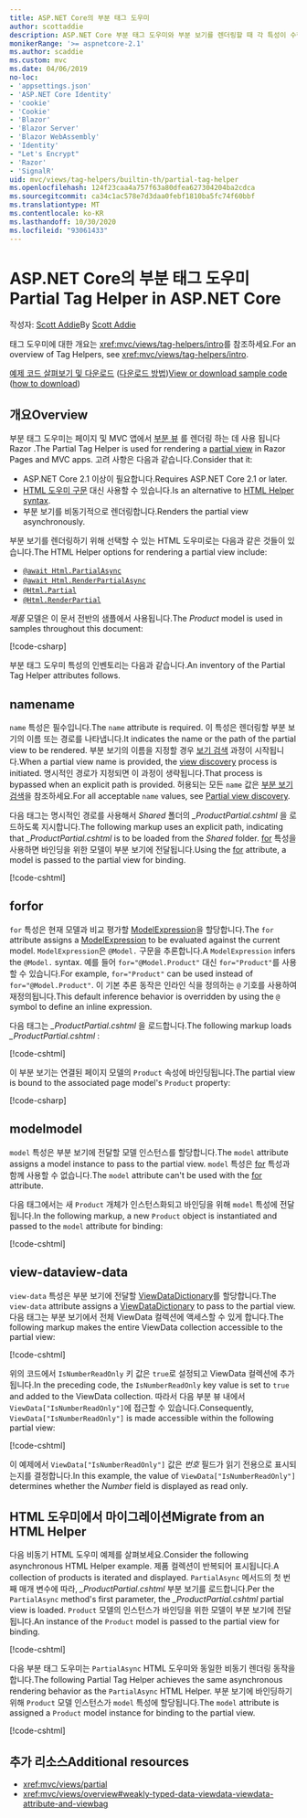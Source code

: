 ```yaml
---
title: ASP.NET Core의 부분 태그 도우미
author: scottaddie
description: ASP.NET Core 부분 태그 도우미와 부분 보기를 렌더링할 때 각 특성이 수행하는 역할을 알아봅니다.
monikerRange: '>= aspnetcore-2.1'
ms.author: scaddie
ms.custom: mvc
ms.date: 04/06/2019
no-loc:
- 'appsettings.json'
- 'ASP.NET Core Identity'
- 'cookie'
- 'Cookie'
- 'Blazor'
- 'Blazor Server'
- 'Blazor WebAssembly'
- 'Identity'
- "Let's Encrypt"
- 'Razor'
- 'SignalR'
uid: mvc/views/tag-helpers/builtin-th/partial-tag-helper
ms.openlocfilehash: 124f23caa4a757f63a80dfea627304204ba2cdca
ms.sourcegitcommit: ca34c1ac578e7d3daa0febf1810ba5fc74f60bbf
ms.translationtype: MT
ms.contentlocale: ko-KR
ms.lasthandoff: 10/30/2020
ms.locfileid: "93061433"
---
```

# <a name="partial-tag-helper-in-aspnet-core"></a><span data-ttu-id="4faac-103">ASP.NET Core의 부분 태그 도우미</span><span class="sxs-lookup"><span data-stu-id="4faac-103">Partial Tag Helper in ASP.NET Core</span></span>

<span data-ttu-id="4faac-104">작성자: [Scott Addie](https://github.com/scottaddie)</span><span class="sxs-lookup"><span data-stu-id="4faac-104">By [Scott Addie](https://github.com/scottaddie)</span></span>

<span data-ttu-id="4faac-105">태그 도우미에 대한 개요는 <xref:mvc/views/tag-helpers/intro>를 참조하세요.</span><span class="sxs-lookup"><span data-stu-id="4faac-105">For an overview of Tag Helpers, see <xref:mvc/views/tag-helpers/intro>.</span></span>

<span data-ttu-id="4faac-106">[예제 코드 살펴보기 및 다운로드](https://github.com/dotnet/AspNetCore.Docs/tree/master/aspnetcore/mvc/views/tag-helpers/built-in/samples) ([다운로드 방법](xref:index#how-to-download-a-sample))</span><span class="sxs-lookup"><span data-stu-id="4faac-106">[View or download sample code](https://github.com/dotnet/AspNetCore.Docs/tree/master/aspnetcore/mvc/views/tag-helpers/built-in/samples) ([how to download](xref:index#how-to-download-a-sample))</span></span>

## <a name="overview"></a><span data-ttu-id="4faac-107">개요</span><span class="sxs-lookup"><span data-stu-id="4faac-107">Overview</span></span>

<span data-ttu-id="4faac-108">부분 태그 도우미는 페이지 및 MVC 앱에서 [부분 뷰](xref:mvc/views/partial) 를 렌더링 하는 데 사용 됩니다 Razor .</span><span class="sxs-lookup"><span data-stu-id="4faac-108">The Partial Tag Helper is used for rendering a [partial view](xref:mvc/views/partial) in Razor Pages and MVC apps.</span></span> <span data-ttu-id="4faac-109">고려 사항은 다음과 같습니다.</span><span class="sxs-lookup"><span data-stu-id="4faac-109">Consider that it:</span></span>

* <span data-ttu-id="4faac-110">ASP.NET Core 2.1 이상이 필요합니다.</span><span class="sxs-lookup"><span data-stu-id="4faac-110">Requires ASP.NET Core 2.1 or later.</span></span>
* <span data-ttu-id="4faac-111">[HTML 도우미 구문](xref:mvc/views/partial#reference-a-partial-view) 대신 사용할 수 있습니다.</span><span class="sxs-lookup"><span data-stu-id="4faac-111">Is an alternative to [HTML Helper syntax](xref:mvc/views/partial#reference-a-partial-view).</span></span>
* <span data-ttu-id="4faac-112">부분 보기를 비동기적으로 렌더링합니다.</span><span class="sxs-lookup"><span data-stu-id="4faac-112">Renders the partial view asynchronously.</span></span>

<span data-ttu-id="4faac-113">부분 보기를 렌더링하기 위해 선택할 수 있는 HTML 도우미로는 다음과 같은 것들이 있습니다.</span><span class="sxs-lookup"><span data-stu-id="4faac-113">The HTML Helper options for rendering a partial view include:</span></span>

* [`@await Html.PartialAsync`](/dotnet/api/microsoft.aspnetcore.mvc.rendering.htmlhelperpartialextensions.partialasync)
* [`@await Html.RenderPartialAsync`](/dotnet/api/microsoft.aspnetcore.mvc.rendering.htmlhelperpartialextensions.renderpartialasync)
* [`@Html.Partial`](/dotnet/api/microsoft.aspnetcore.mvc.rendering.htmlhelperpartialextensions.partial)
* [`@Html.RenderPartial`](/dotnet/api/microsoft.aspnetcore.mvc.rendering.htmlhelperpartialextensions.renderpartial)

<span data-ttu-id="4faac-114">*제품* 모델은 이 문서 전반의 샘플에서 사용됩니다.</span><span class="sxs-lookup"><span data-stu-id="4faac-114">The *Product* model is used in samples throughout this document:</span></span>

[!code-csharp[](samples/TagHelpersBuiltIn/Models/Product.cs)]

<span data-ttu-id="4faac-115">부분 태그 도우미 특성의 인벤토리는 다음과 같습니다.</span><span class="sxs-lookup"><span data-stu-id="4faac-115">An inventory of the Partial Tag Helper attributes follows.</span></span>

## <a name="name"></a><span data-ttu-id="4faac-116">name</span><span class="sxs-lookup"><span data-stu-id="4faac-116">name</span></span>

<span data-ttu-id="4faac-117">`name` 특성은 필수입니다.</span><span class="sxs-lookup"><span data-stu-id="4faac-117">The `name` attribute is required.</span></span> <span data-ttu-id="4faac-118">이 특성은 렌더링할 부분 보기의 이름 또는 경로를 나타냅니다.</span><span class="sxs-lookup"><span data-stu-id="4faac-118">It indicates the name or the path of the partial view to be rendered.</span></span> <span data-ttu-id="4faac-119">부분 보기의 이름을 지정할 경우 [보기 검색](xref:mvc/views/overview#view-discovery) 과정이 시작됩니다.</span><span class="sxs-lookup"><span data-stu-id="4faac-119">When a partial view name is provided, the [view discovery](xref:mvc/views/overview#view-discovery) process is initiated.</span></span> <span data-ttu-id="4faac-120">명시적인 경로가 지정되면 이 과정이 생략됩니다.</span><span class="sxs-lookup"><span data-stu-id="4faac-120">That process is bypassed when an explicit path is provided.</span></span> <span data-ttu-id="4faac-121">허용되는 모든 `name` 값은 [부분 보기 검색](xref:mvc/views/partial#partial-view-discovery)을 참조하세요.</span><span class="sxs-lookup"><span data-stu-id="4faac-121">For all acceptable `name` values, see [Partial view discovery](xref:mvc/views/partial#partial-view-discovery).</span></span>

<span data-ttu-id="4faac-122">다음 태그는 명시적인 경로를 사용해서 *Shared* 폴더의 *_ProductPartial.cshtml* 을 로드하도록 지시합니다.</span><span class="sxs-lookup"><span data-stu-id="4faac-122">The following markup uses an explicit path, indicating that *_ProductPartial.cshtml* is to be loaded from the *Shared* folder.</span></span> <span data-ttu-id="4faac-123">[for](#for) 특성을 사용하면 바인딩을 위한 모델이 부분 보기에 전달됩니다.</span><span class="sxs-lookup"><span data-stu-id="4faac-123">Using the [for](#for) attribute, a model is passed to the partial view for binding.</span></span>

[!code-cshtml[](samples/TagHelpersBuiltIn/Pages/Product.cshtml?name=snippet_Name)]

## <a name="for"></a><span data-ttu-id="4faac-124">for</span><span class="sxs-lookup"><span data-stu-id="4faac-124">for</span></span>

<span data-ttu-id="4faac-125">`for` 특성은 현재 모델과 비교 평가할 [ModelExpression](/dotnet/api/microsoft.aspnetcore.mvc.viewfeatures.modelexpression)을 할당합니다.</span><span class="sxs-lookup"><span data-stu-id="4faac-125">The `for` attribute assigns a [ModelExpression](/dotnet/api/microsoft.aspnetcore.mvc.viewfeatures.modelexpression) to be evaluated against the current model.</span></span> <span data-ttu-id="4faac-126">`ModelExpression`은 `@Model.` 구문을 추론합니다.</span><span class="sxs-lookup"><span data-stu-id="4faac-126">A `ModelExpression` infers the `@Model.` syntax.</span></span> <span data-ttu-id="4faac-127">예를 들어 `for="@Model.Product"` 대신 `for="Product"`를 사용할 수 있습니다.</span><span class="sxs-lookup"><span data-stu-id="4faac-127">For example, `for="Product"` can be used instead of `for="@Model.Product"`.</span></span> <span data-ttu-id="4faac-128">이 기본 추론 동작은 인라인 식을 정의하는 `@` 기호를 사용하여 재정의됩니다.</span><span class="sxs-lookup"><span data-stu-id="4faac-128">This default inference behavior is overridden by using the `@` symbol to define an inline expression.</span></span>

<span data-ttu-id="4faac-129">다음 태그는 *_ProductPartial.cshtml* 을 로드합니다.</span><span class="sxs-lookup"><span data-stu-id="4faac-129">The following markup loads *_ProductPartial.cshtml* :</span></span>

[!code-cshtml[](samples/TagHelpersBuiltIn/Pages/Product.cshtml?name=snippet_For)]

<span data-ttu-id="4faac-130">이 부분 보기는 연결된 페이지 모델의 `Product` 속성에 바인딩됩니다.</span><span class="sxs-lookup"><span data-stu-id="4faac-130">The partial view is bound to the associated page model's `Product` property:</span></span>

[!code-csharp[](samples/TagHelpersBuiltIn/Pages/Product.cshtml.cs?highlight=8)]

## <a name="model"></a><span data-ttu-id="4faac-131">model</span><span class="sxs-lookup"><span data-stu-id="4faac-131">model</span></span>

<span data-ttu-id="4faac-132">`model` 특성은 부분 보기에 전달할 모델 인스턴스를 할당합니다.</span><span class="sxs-lookup"><span data-stu-id="4faac-132">The `model` attribute assigns a model instance to pass to the partial view.</span></span> <span data-ttu-id="4faac-133">`model` 특성은 [for](#for) 특성과 함께 사용할 수 없습니다.</span><span class="sxs-lookup"><span data-stu-id="4faac-133">The `model` attribute can't be used with the [for](#for) attribute.</span></span>

<span data-ttu-id="4faac-134">다음 태그에서는 새 `Product` 개체가 인스턴스화되고 바인딩을 위해 `model` 특성에 전달됩니다.</span><span class="sxs-lookup"><span data-stu-id="4faac-134">In the following markup, a new `Product` object is instantiated and passed to the `model` attribute for binding:</span></span>

[!code-cshtml[](samples/TagHelpersBuiltIn/Pages/Product.cshtml?name=snippet_Model)]

## <a name="view-data"></a><span data-ttu-id="4faac-135">view-data</span><span class="sxs-lookup"><span data-stu-id="4faac-135">view-data</span></span>

<span data-ttu-id="4faac-136">`view-data` 특성은 부분 보기에 전달할 [ViewDataDictionary](/dotnet/api/microsoft.aspnetcore.mvc.viewfeatures.viewdatadictionary)를 할당합니다.</span><span class="sxs-lookup"><span data-stu-id="4faac-136">The `view-data` attribute assigns a [ViewDataDictionary](/dotnet/api/microsoft.aspnetcore.mvc.viewfeatures.viewdatadictionary) to pass to the partial view.</span></span> <span data-ttu-id="4faac-137">다음 태그는 부분 보기에서 전체 ViewData 컬렉션에 액세스할 수 있게 합니다.</span><span class="sxs-lookup"><span data-stu-id="4faac-137">The following markup makes the entire ViewData collection accessible to the partial view:</span></span>

[!code-cshtml[](samples/TagHelpersBuiltIn/Pages/Product.cshtml?name=snippet_ViewData&highlight=5-)]

<span data-ttu-id="4faac-138">위의 코드에서 `IsNumberReadOnly` 키 값은 `true`로 설정되고 ViewData 컬렉션에 추가됩니다.</span><span class="sxs-lookup"><span data-stu-id="4faac-138">In the preceding code, the `IsNumberReadOnly` key value is set to `true` and added to the ViewData collection.</span></span> <span data-ttu-id="4faac-139">따라서 다음 부분 뷰 내에서 `ViewData["IsNumberReadOnly"]`에 접근할 수 있습니다.</span><span class="sxs-lookup"><span data-stu-id="4faac-139">Consequently, `ViewData["IsNumberReadOnly"]` is made accessible within the following partial view:</span></span>

[!code-cshtml[](samples/TagHelpersBuiltIn/Pages/Shared/_ProductViewDataPartial.cshtml?highlight=5)]

<span data-ttu-id="4faac-140">이 예제에서 `ViewData["IsNumberReadOnly"]` 값은 *번호* 필드가 읽기 전용으로 표시되는지를 결정합니다.</span><span class="sxs-lookup"><span data-stu-id="4faac-140">In this example, the value of `ViewData["IsNumberReadOnly"]` determines whether the *Number* field is displayed as read only.</span></span>

## <a name="migrate-from-an-html-helper"></a><span data-ttu-id="4faac-141">HTML 도우미에서 마이그레이션</span><span class="sxs-lookup"><span data-stu-id="4faac-141">Migrate from an HTML Helper</span></span>

<span data-ttu-id="4faac-142">다음 비동기 HTML 도우미 예제를 살펴보세요.</span><span class="sxs-lookup"><span data-stu-id="4faac-142">Consider the following asynchronous HTML Helper example.</span></span> <span data-ttu-id="4faac-143">제품 컬렉션이 반복되어 표시됩니다.</span><span class="sxs-lookup"><span data-stu-id="4faac-143">A collection of products is iterated and displayed.</span></span> <span data-ttu-id="4faac-144">`PartialAsync` 메서드의 첫 번째 매개 변수에 따라, *_ProductPartial.cshtml* 부분 보기를 로드합니다.</span><span class="sxs-lookup"><span data-stu-id="4faac-144">Per the `PartialAsync` method's first parameter, the *_ProductPartial.cshtml* partial view is loaded.</span></span> <span data-ttu-id="4faac-145">`Product` 모델의 인스턴스가 바인딩을 위한 모델이 부분 보기에 전달됩니다.</span><span class="sxs-lookup"><span data-stu-id="4faac-145">An instance of the `Product` model is passed to the partial view for binding.</span></span>

[!code-cshtml[](samples/TagHelpersBuiltIn/Pages/Products.cshtml?name=snippet_HtmlHelper&highlight=3)]

<span data-ttu-id="4faac-146">다음 부분 태그 도우미는 `PartialAsync` HTML 도우미와 동일한 비동기 렌더링 동작을 합니다.</span><span class="sxs-lookup"><span data-stu-id="4faac-146">The following Partial Tag Helper achieves the same asynchronous rendering behavior as the `PartialAsync` HTML Helper.</span></span> <span data-ttu-id="4faac-147">부분 보기에 바인딩하기 위해 `Product` 모델 인스턴스가 `model` 특성에 할당됩니다.</span><span class="sxs-lookup"><span data-stu-id="4faac-147">The `model` attribute is assigned a `Product` model instance for binding to the partial view.</span></span>

[!code-cshtml[](samples/TagHelpersBuiltIn/Pages/Products.cshtml?name=snippet_TagHelper&highlight=3)]

## <a name="additional-resources"></a><span data-ttu-id="4faac-148">추가 리소스</span><span class="sxs-lookup"><span data-stu-id="4faac-148">Additional resources</span></span>

* <xref:mvc/views/partial>
* <xref:mvc/views/overview#weakly-typed-data-viewdata-viewdata-attribute-and-viewbag>
